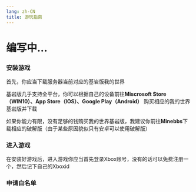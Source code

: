 ```yaml
---
lang: zh-CN
title: 游玩指南
---
```

# 编写中...

### 安装游戏

首先，你应当下载服务器当前对应的基岩版我的世界

基岩版几乎支持全平台，你可以根据自己的设备前往**Miscrosoft Store（WIN10）、App Store（IOS）、Google Play（Android）** 购买相应的我的世界基岩版并下载

如果你能力有限，没有足够的钱购买我的世界基岩版，我建议你前往**Minebbs**下载相应的破解版（由于某些原因貌似只有安卓可以使用破解版）

### 进入游戏

在安装好游戏后，进入游戏你应当首先登录Xbox账号，没有的话可以免费注册一个，然后记下自己的Xboxid

### 申请白名单
